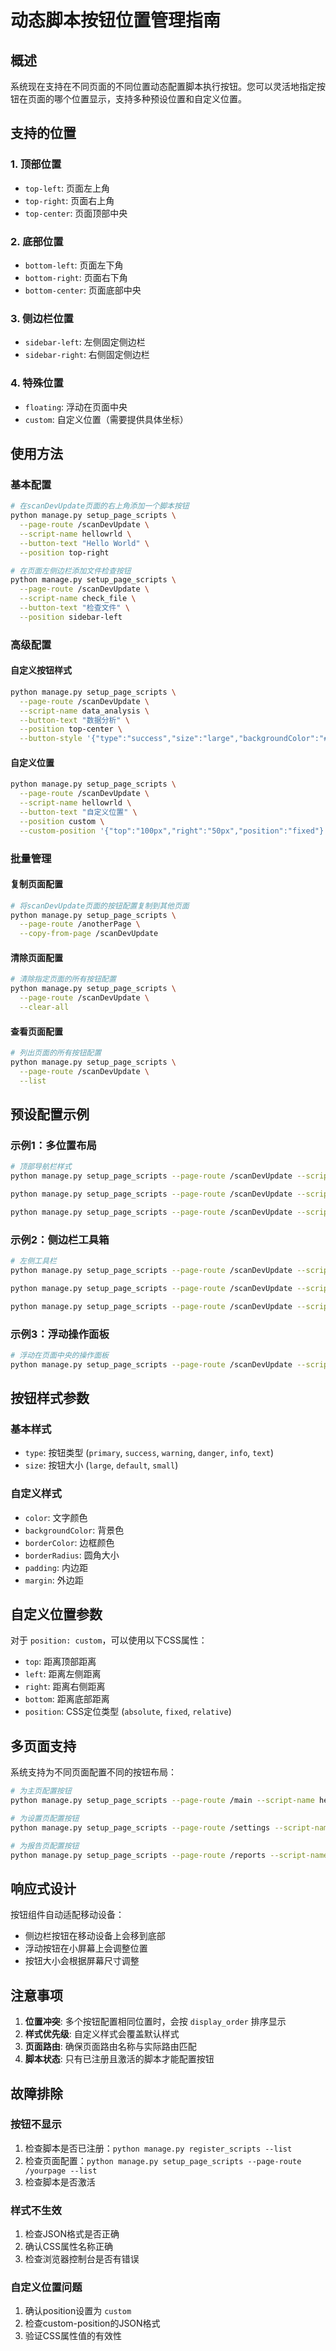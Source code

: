 # 动态脚本按钮位置管理指南

## 概述

系统现在支持在不同页面的不同位置动态配置脚本执行按钮。您可以灵活地指定按钮在页面的哪个位置显示，支持多种预设位置和自定义位置。

## 支持的位置

### 1. 顶部位置
- `top-left`: 页面左上角
- `top-right`: 页面右上角  
- `top-center`: 页面顶部中央

### 2. 底部位置
- `bottom-left`: 页面左下角
- `bottom-right`: 页面右下角
- `bottom-center`: 页面底部中央

### 3. 侧边栏位置
- `sidebar-left`: 左侧固定侧边栏
- `sidebar-right`: 右侧固定侧边栏

### 4. 特殊位置
- `floating`: 浮动在页面中央
- `custom`: 自定义位置（需要提供具体坐标）

## 使用方法

### 基本配置

```bash
# 在scanDevUpdate页面的右上角添加一个脚本按钮
python manage.py setup_page_scripts \
  --page-route /scanDevUpdate \
  --script-name hellowrld \
  --button-text "Hello World" \
  --position top-right

# 在页面左侧边栏添加文件检查按钮
python manage.py setup_page_scripts \
  --page-route /scanDevUpdate \
  --script-name check_file \
  --button-text "检查文件" \
  --position sidebar-left
```

### 高级配置

#### 自定义按钮样式
```bash
python manage.py setup_page_scripts \
  --page-route /scanDevUpdate \
  --script-name data_analysis \
  --button-text "数据分析" \
  --position top-center \
  --button-style '{"type":"success","size":"large","backgroundColor":"#67C23A"}'
```

#### 自定义位置
```bash
python manage.py setup_page_scripts \
  --page-route /scanDevUpdate \
  --script-name hellowrld \
  --button-text "自定义位置" \
  --position custom \
  --custom-position '{"top":"100px","right":"50px","position":"fixed"}'
```

### 批量管理

#### 复制页面配置
```bash
# 将scanDevUpdate页面的按钮配置复制到其他页面
python manage.py setup_page_scripts \
  --page-route /anotherPage \
  --copy-from-page /scanDevUpdate
```

#### 清除页面配置
```bash
# 清除指定页面的所有按钮配置
python manage.py setup_page_scripts \
  --page-route /scanDevUpdate \
  --clear-all
```

#### 查看页面配置
```bash
# 列出页面的所有按钮配置
python manage.py setup_page_scripts \
  --page-route /scanDevUpdate \
  --list
```

## 预设配置示例

### 示例1：多位置布局
```bash
# 顶部导航栏样式
python manage.py setup_page_scripts --page-route /scanDevUpdate --script-name hellowrld --button-text "测试" --position top-left --button-style '{"type":"primary","size":"small"}'

python manage.py setup_page_scripts --page-route /scanDevUpdate --script-name check_file --button-text "文件检查" --position top-center --button-style '{"type":"info","size":"small"}'

python manage.py setup_page_scripts --page-route /scanDevUpdate --script-name data_analysis --button-text "数据分析" --position top-right --button-style '{"type":"success","size":"small"}'
```

### 示例2：侧边栏工具箱
```bash
# 左侧工具栏
python manage.py setup_page_scripts --page-route /scanDevUpdate --script-name hellowrld --button-text "🔧 测试" --position sidebar-left --button-style '{"type":"primary","size":"default"}'

python manage.py setup_page_scripts --page-route /scanDevUpdate --script-name check_file --button-text "📁 文件" --position sidebar-left --button-style '{"type":"info","size":"default"}'

python manage.py setup_page_scripts --page-route /scanDevUpdate --script-name data_analysis --button-text "📊 分析" --position sidebar-left --button-style '{"type":"success","size":"default"}'
```

### 示例3：浮动操作面板
```bash
# 浮动在页面中央的操作面板
python manage.py setup_page_scripts --page-route /scanDevUpdate --script-name hellowrld --button-text "执行测试" --position floating --button-style '{"type":"primary","size":"large"}'
```

## 按钮样式参数

### 基本样式
- `type`: 按钮类型 (`primary`, `success`, `warning`, `danger`, `info`, `text`)
- `size`: 按钮大小 (`large`, `default`, `small`)

### 自定义样式
- `color`: 文字颜色
- `backgroundColor`: 背景色
- `borderColor`: 边框颜色
- `borderRadius`: 圆角大小
- `padding`: 内边距
- `margin`: 外边距

## 自定义位置参数

对于 `position: custom`，可以使用以下CSS属性：
- `top`: 距离顶部距离
- `left`: 距离左侧距离
- `right`: 距离右侧距离
- `bottom`: 距离底部距离
- `position`: CSS定位类型 (`absolute`, `fixed`, `relative`)

## 多页面支持

系统支持为不同页面配置不同的按钮布局：

```bash
# 为主页配置按钮
python manage.py setup_page_scripts --page-route /main --script-name hellowrld --position top-right

# 为设置页配置按钮
python manage.py setup_page_scripts --page-route /settings --script-name check_file --position sidebar-left

# 为报告页配置按钮
python manage.py setup_page_scripts --page-route /reports --script-name data_analysis --position floating
```

## 响应式设计

按钮组件自动适配移动设备：
- 侧边栏按钮在移动设备上会移到底部
- 浮动按钮在小屏幕上会调整位置
- 按钮大小会根据屏幕尺寸调整

## 注意事项

1. **位置冲突**: 多个按钮配置相同位置时，会按 `display_order` 排序显示
2. **样式优先级**: 自定义样式会覆盖默认样式
3. **页面路由**: 确保页面路由名称与实际路由匹配
4. **脚本状态**: 只有已注册且激活的脚本才能配置按钮

## 故障排除

### 按钮不显示
1. 检查脚本是否已注册：`python manage.py register_scripts --list`
2. 检查页面配置：`python manage.py setup_page_scripts --page-route /yourpage --list`
3. 检查脚本是否激活

### 样式不生效
1. 检查JSON格式是否正确
2. 确认CSS属性名称正确
3. 检查浏览器控制台是否有错误

### 自定义位置问题
1. 确认position设置为 `custom`
2. 检查custom-position的JSON格式
3. 验证CSS属性值的有效性
